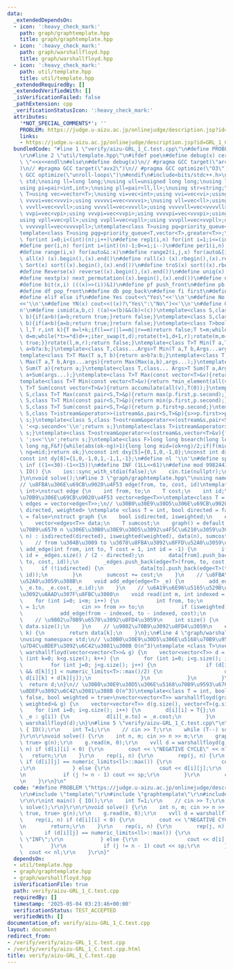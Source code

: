 ```yaml
---
data:
  _extendedDependsOn:
  - icon: ':heavy_check_mark:'
    path: graph/graphtemplate.hpp
    title: graph/graphtemplate.hpp
  - icon: ':heavy_check_mark:'
    path: graph/warshallfloyd.hpp
    title: graph/warshallfloyd.hpp
  - icon: ':heavy_check_mark:'
    path: util/template.hpp
    title: util/template.hpp
  _extendedRequiredBy: []
  _extendedVerifiedWith: []
  _isVerificationFailed: false
  _pathExtension: cpp
  _verificationStatusIcon: ':heavy_check_mark:'
  attributes:
    '*NOT_SPECIAL_COMMENTS*': ''
    PROBLEM: https://judge.u-aizu.ac.jp/onlinejudge/description.jsp?id=GRL_1_C&lang=ja
    links:
    - https://judge.u-aizu.ac.jp/onlinejudge/description.jsp?id=GRL_1_C&lang=ja
  bundledCode: "#line 1 \"verify/aizu-GRL_1_C.test.cpp\"\n#define PROBLEM \"https://judge.u-aizu.ac.jp/onlinejudge/description.jsp?id=GRL_1_C&lang=ja\"\
    \r\n#line 2 \"util/template.hpp\"\n#ifdef poe\n#define debug(x) cerr<<#x<<\":\
    \ \"<<x<<endl\n#else\n#define debug(x)\n// #pragma GCC target(\"arch=skylake-avx512\"\
    )\n// #pragma GCC target(\"avx2\")\n// #pragma GCC optimize(\"O3\")\n// #pragma\
    \ GCC optimize(\"unroll-loops\")\n#endif\n#include<bits/stdc++.h>\nusing namespace\
    \ std;\nusing ll=long long;\nusing ull=unsigned long long;\nusing ld=long double;\n\
    using pi=pair<int,int>;\nusing pll=pair<ll,ll>;\nusing str=string;\ntemplate<class\
    \ T>using vec=vector<T>;\nusing vi=vec<int>;using vvi=vec<vi>;using vvvi=vec<vvi>;using\
    \ vvvvi=vec<vvvi>;using vvvvvi=vec<vvvvi>;\nusing vll=vec<ll>;using vvll=vec<vll>;using\
    \ vvvll=vec<vvll>;using vvvvll=vec<vvvll>;using vvvvvll=vec<vvvvll>;\nusing vpi=vec<pi>;using\
    \ vvpi=vec<vpi>;using vvvpi=vec<vvpi>;using vvvvpi=vec<vvvpi>;using vvvvvpi=vec<vvvvpi>;\n\
    using vpll=vec<pll>;using vvpll=vec<vpll>;using vvvpll=vec<vvpll>;using vvvvpll=vec<vvvpll>;using\
    \ vvvvvpll=vec<vvvvpll>;\ntemplate<class T>using pq=priority_queue<T,vector<T>>;\n\
    template<class T>using pqg=priority_queue<T,vector<T>,greater<T>>;\n#define rep(i,n)\
    \ for(int i=0;i<(int)(n);i++)\n#define rep1(i,n) for(int i=1;i<=(int)(n);i++)\n\
    #define per(i,n) for(int i=(int)(n)-1;0<=i;i--)\n#define per1(i,n) for(int i=(int)(n);0<i;i--)\n\
    #define range(i,x) for(auto&i:x)\n#define range2(i,j,x) for(auto&[i,j]:x)\n#define\
    \ all(x) (x).begin(),(x).end()\n#define rall(x) (x).rbegin(),(x).rend()\n#define\
    \ Sort(x) sort((x).begin(),(x).end())\n#define troS(x) sort((x).rbegin(),(x).rend())\n\
    #define Reverse(x) reverse((x).begin(),(x).end())\n#define uniq(x) sort((x).begin(),(x).end());(x).erase(unique((x).begin(),(x).end()),(x).end())\n\
    #define nextp(x) next_permutation((x).begin(),(x).end())\n#define nextc(x,k) next_combination((x).begin(),(x).end(),k)\n\
    #define bit(x,i) (((x)>>(i))&1)\n#define pf push_front\n#define pb push_back\n\
    #define df pop_front\n#define db pop_back\n#define fi first\n#define se second\n\
    #define elif else if\n#define Yes cout<<\"Yes\"<<'\\n'\n#define No cout<<\"No\"\
    <<'\\n'\n#define YN(x) cout<<((x)?\"Yes\":\"No\")<<'\\n'\n#define O(x) cout<<(x)<<'\\\
    n'\n#define ismid(a,b,c) ((a)<=(b)&&(b)<(c))\ntemplate<class S,class T>bool chmin(S&a,T\
    \ b){if(a>b){a=b;return true;}return false;}\ntemplate<class S,class T>bool chmax(S&a,T\
    \ b){if(a<b){a=b;return true;}return false;}\ntemplate<class T>bool next_combination(T\
    \ l,T r,int k){T m=l+k;if(l==r||l==m||r==m)return false;T t=m;while(l!=t){t--;if(*t<*(r-1)){T\
    \ d=m;while(*t>=*d)d++;iter_swap(t,d);rotate(t+1,d+1,r);rotate(m,m+(r-d)-1,r);return\
    \ true;}}rotate(l,m,r);return false;}\ntemplate<class T>T Min(T a,T b){return\
    \ a<b?a:b;}\ntemplate<class T,class...Args>T Min(T a,T b,Args...args){return Min(Min(a,b),args...);}\n\
    template<class T>T Max(T a,T b){return a>b?a:b;}\ntemplate<class T,class...Args>T\
    \ Max(T a,T b,Args...args){return Max(Max(a,b),args...);}\ntemplate<class T>T\
    \ Sum(T a){return a;}\ntemplate<class T,class... Args>T Sum(T a,Args... args){return\
    \ a+Sum(args...);}\ntemplate<class T>T Max(const vector<T>&v){return *max_element(all(v));}\n\
    template<class T>T Min(const vector<T>&v){return *min_element(all(v));}\ntemplate<class\
    \ T>T Sum(const vector<T>&v){return accumulate(all(v),T(0));}\ntemplate<class\
    \ S,class T>T Max(const pair<S,T>&p){return max(p.first,p.second);}\ntemplate<class\
    \ S,class T>T Min(const pair<S,T>&p){return min(p.first,p.second);}\ntemplate<class\
    \ S,class T>T Sum(const pair<S,T>&p){return p.first+p.second;}\ntemplate<class\
    \ S,class T>istream&operator>>(istream&s,pair<S,T>&p){s>>p.first>>p.second;return\
    \ s;}\ntemplate<class S,class T>ostream&operator<<(ostream&s,pair<S,T>&p){s<<p.first<<'\
    \ '<<p.second<<'\\n';return s;}\ntemplate<class T>istream&operator>>(istream&s,vector<T>&v){for(auto&i:v)s>>i;return\
    \ s;}\ntemplate<class T>ostream&operator<<(ostream&s,vector<T>&v){for(auto&i:v)s<<i<<'\
    \ ';s<<'\\n';return s;}\ntemplate<class F>long long bsearch(long long ok,long\
    \ long ng,F&f){while(abs(ok-ng)>1){long long mid=(ok+ng)/2;if(f(mid))ok=mid;else\
    \ ng=mid;}return ok;}\nconst int dxy[5]={0,1,0,-1,0};\nconst int dx[8]={0,1,0,-1,1,1,-1,-1};\n\
    const int dy[8]={1,0,-1,0,1,-1,1,-1};\n#define nl '\\n'\n#define sp ' '\n#define\
    \ inf ((1<<30)-(1<<15))\n#define INF (1LL<<61)\n#define mod 998244353\n\nvoid\
    \ IO() {\n    ios::sync_with_stdio(false);\n    cin.tie(nullptr);\n    cout<<fixed<<setprecision(30);\n\
    }\n\nvoid solve();\n#line 3 \"graph/graphtemplate.hpp\"\nusing namespace std;\n\
    // \u8FBA\u306E\u69CB\u9020\u4F53 edge(from, to, cost, id)\ntemplate<class T =\
    \ int>\nstruct edge {\n    int from, to;\n    T cost;\n    int id;\n};\n// \u9802\
    \u70B9\u306E\u69CB\u9020\u4F53 vector<edge<T>>\ntemplate<class T = int>\nusing\
    \ edges = vector<edge<T>>;\n// \u30B0\u30E9\u30D5\u306E\u69CB\u9020\u4F53 graph<T,\
    \ directed, weighted> \ntemplate <class T = int, bool directed = false, bool weighted\
    \ = false>\nstruct graph {\n    bool isdirected, isweighted;\n    edges<T> _edges;\n\
    \    vector<edges<T>> data;\n    T sumcost;\n    graph() = default;\n    // \u9802\
    \u70B9\u6570 n \u306E\u30B0\u30E9\u30D5\u3092\u4F5C\u6210\u3059\u308B\n    graph(int\
    \ n) : isdirected(directed), isweighted(weighted), data(n), sumcost(T{}) {}\n\
    \    // from \u304B\u3089 to \u3078\u8FBA\u3092\u8FFD\u52A0\u3059\u308B\n    void\
    \ add_edge(int from, int to, T cost = 1, int id = -1) {\n        if (id == -1)\
    \ id = _edges.size() / (2 - directed);\n        data[from].push_back(edge<T>(from,\
    \ to, cost, id));\n        _edges.push_back(edge<T>(from, to, cost, id));\n  \
    \      if (!isdirected) {\n            data[to].push_back(edge<T>(to, from, cost,\
    \ id));\n        }\n        sumcost += cost;\n    }\n    // \u8FBA\u3092\u8FFD\
    \u52A0\u3059\u308B\n    void add_edge(edge<T> _e) {\n        add_edge(_e.from,\
    \ _e.to, _e.cost, _e.id);\n    }\n    // \u6A19\u6E96\u5165\u529B\u304B\u3089\u8FBA\
    \u3092\u8AAD\u307F\u8FBC\u3080\n    void read(int m, int indexed = 1) {\n    \
    \    for (int i=0; i<m; i++) {\n            int from, to;\n            T cost\
    \ = 1;\n            cin >> from >> to;\n            if (isweighted) cin >> cost;\n\
    \            add_edge(from - indexed, to - indexed, cost);\n        }\n    }\n\
    \    // \u9802\u70B9\u6570\u3092\u8FD4\u3059\n    int size() {\n        return\
    \ data.size();\n    }\n    // \u9802\u70B9\u3092\u8FD4\u3059\n    edges<T> operator[](int\
    \ k) {\n        return data[k];\n    }\n};\n#line 4 \"graph/warshallfloyd.hpp\"\
    \nusing namespace std;\n// \u30B0\u30E9\u30D5\u306E\u5168\u70B9\u9593\u6700\u77ED\
    \u7D4C\u8DEF\u3092\u6C42\u3081\u308B O(n^3)\ntemplate <class T>\nvector<vector<T>>\
    \ warshallfloyd(vector<vector<T>>& g) {\n    vector<vector<T>> d = g;\n    for\
    \ (int k=0; k<g.size(); k++) {\n        for (int i=0; i<g.size(); i++) {\n   \
    \         for (int j=0; j<g.size(); j++) {\n                if (d[i][k] < numeric_limits<T>::max()/2\
    \ && d[k][j] < numeric_limits<T>::max()/2) {\n                    d[i][j] = min(d[i][j],\
    \ d[i][k] + d[k][j]);\n                }\n            }\n        }\n    }\n  \
    \  return d;\n}\n// \u30B0\u30E9\u30D5\u306E\u5168\u70B9\u9593\u6700\u77ED\u7D4C\
    \u8DEF\u3092\u6C42\u3081\u308B O(n^3)\ntemplate<class T = int, bool directed =\
    \ false, bool weighted = true>\nvector<vector<T>> warshallfloyd(graph<T, directed,\
    \ weighted>& g) {\n    vector<vector<T>> d(g.size(), vector<T>(g.size(), numeric_limits<T>::max()));\n\
    \    for (int i=0; i<g.size(); i++) {\n        d[i][i] = T{};\n        for (auto&\
    \ _e : g[i]) {\n            d[i][_e.to] = _e.cost;\n        }\n    }\n    return\
    \ warshallfloyd(d);\n}\n#line 5 \"verify/aizu-GRL_1_C.test.cpp\"\n\r\nint main()\
    \ { IO();\r\n    int T=1;\r\n    // cin >> T;\r\n    while (T--) solve();\r\n\
    }\r\n\r\nvoid solve() {\r\n    int n, m; cin >> n >> m;\r\n    graph<ll, true,\
    \ true> g(n);\r\n    g.read(m, 0);\r\n    vvll d = warshallfloyd(g);\r\n    rep(i,\
    \ n) if (d[i][i] < 0) {\r\n        cout << \"NEGATIVE CYCLE\" << nl;\r\n     \
    \   return;\r\n    }\r\n    rep(i, n) {\r\n        rep(j, n) {\r\n           \
    \ if (d[i][j] == numeric_limits<ll>::max()) {\r\n                cout << \"INF\"\
    ;\r\n            } else {\r\n                cout << d[i][j];\r\n            }\r\
    \n            if (j != n - 1) cout << sp;\r\n        }\r\n        cout << nl;\r\
    \n    }\r\n}\n"
  code: "#define PROBLEM \"https://judge.u-aizu.ac.jp/onlinejudge/description.jsp?id=GRL_1_C&lang=ja\"\
    \r\n#include \"template\"\r\n#include \"graphtemplate\"\r\n#include \"warshallfloyd\"\
    \r\n\r\nint main() { IO();\r\n    int T=1;\r\n    // cin >> T;\r\n    while (T--)\
    \ solve();\r\n}\r\n\r\nvoid solve() {\r\n    int n, m; cin >> n >> m;\r\n    graph<ll,\
    \ true, true> g(n);\r\n    g.read(m, 0);\r\n    vvll d = warshallfloyd(g);\r\n\
    \    rep(i, n) if (d[i][i] < 0) {\r\n        cout << \"NEGATIVE CYCLE\" << nl;\r\
    \n        return;\r\n    }\r\n    rep(i, n) {\r\n        rep(j, n) {\r\n     \
    \       if (d[i][j] == numeric_limits<ll>::max()) {\r\n                cout <<\
    \ \"INF\";\r\n            } else {\r\n                cout << d[i][j];\r\n   \
    \         }\r\n            if (j != n - 1) cout << sp;\r\n        }\r\n      \
    \  cout << nl;\r\n    }\r\n}"
  dependsOn:
  - util/template.hpp
  - graph/graphtemplate.hpp
  - graph/warshallfloyd.hpp
  isVerificationFile: true
  path: verify/aizu-GRL_1_C.test.cpp
  requiredBy: []
  timestamp: '2025-05-04 03:23:46+00:00'
  verificationStatus: TEST_ACCEPTED
  verifiedWith: []
documentation_of: verify/aizu-GRL_1_C.test.cpp
layout: document
redirect_from:
- /verify/verify/aizu-GRL_1_C.test.cpp
- /verify/verify/aizu-GRL_1_C.test.cpp.html
title: verify/aizu-GRL_1_C.test.cpp
---
```

